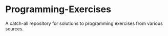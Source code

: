 # Programming-Exercises
A catch-all repository for solutions to programming exercises from various sources.
